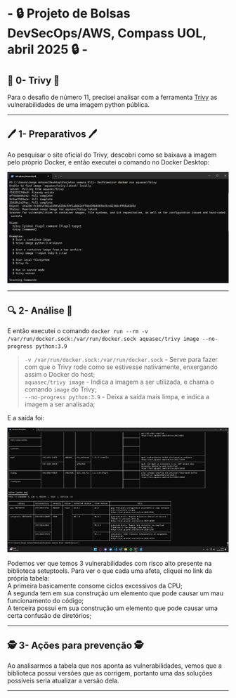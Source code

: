 # - 🔒 Projeto de Bolsas DevSecOps/AWS,  Compass UOL, abril 2025 🔒 -

## 🧊 0- Trivy 🧊
Para o desafio de número 11, precisei analisar com a ferramenta [Trivy](https://github.com/aquasecurity/trivy/releases/tag/v0.62.1) as vulnerabilidades de uma imagem python pública.  

---
## 🖊️ 1- Preparativos 🖊️
Ao pesquisar o site oficial do Trivy, descobri como se baixava a imagem pelo próprio Docker, e então executei o comando no Docker Desktop:  

![Primeiro print](/Desafios/Prints/11.1.png)  

---
## 🔍 2- Análise 🔎
E então executei o comando
`docker run --rm -v /var/run/docker.sock:/var/run/docker.sock aquasec/trivy image --no-progress python:3.9`
>`-v /var/run/docker.sock:/var/run/docker.sock` - Serve para fazer com que o Trivy rode como se estivesse nativamente, enxergando assim o Docker do host;  
>`aquasec/trivy image` - Indica a imagem a ser utilizada, e chama o comando `image` do Trivy;  
>`--no-progress python:3.9` - Deixa a saída mais limpa, e indica a imagem a ser analisada;  

E a saída foi:

![Segundo print](/Desafios/Prints/11.2.png)  

Podemos ver que temos 3 vulnerabilidades com risco alto presente na biblioteca setuptools. Para ver o que cada uma afeta, cliquei no link da própria tabela:  
A primeira basicamente consome ciclos excessivos da CPU;  
A segunda tem em sua construção um elemento que pode causar um mau funcionamento do código;  
A terceira possui em sua construção um elemento que pode causar uma certa confusão de diretórios;  

---
## 🕵️ 3- Ações para prevenção 🕵️
Ao analisarmos a tabela que nos aponta as vulnerabilidades, vemos que a biblioteca possui versões que as corrigem, portanto uma das soluções possíveis seria atualizar a versão dela.

---
